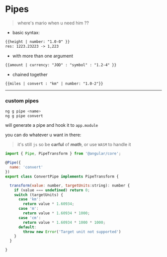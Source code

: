 # Pipes

> where's mario when u need him ?? 

- basic syntax:

```html
{{height | number: "1.0-0" }}
res: 1223.23223 -> 1,223
```

- with more than one argument

```html
{{amount | currency: "JOD" : "symbol" : "1.2-4" }}
```

- chained together

```html
{{miles | convert : "km" | number: "1.0-2"}}
```

---

### custom pipes

```bash
ng g pipe <name>
ng g pipe convert
```

will generate a pipe and hook it to `app.module` 

you can do whatever u want in there:

> it's still `js` so be **carful** of ***math***, or use `WASM` to handle it 

```js
import { Pipe, PipeTransform } from '@angular/core';

@Pipe({
  name: 'convert'
})
export class ConvertPipe implements PipeTransform {

  transform(value: number, targetUnits:string): number {
    if (value === undefined) return 0;
    switch (targetUnits) {
      case 'km':
        return value * 1.60934;
      case 'm':
        return value * 1.60934 * 1000;
      case 'cm':
        return value * 1.60934 * 1000 * 1000;
      default:
        throw new Error('Target unit not supported')
    }
  }

}
```